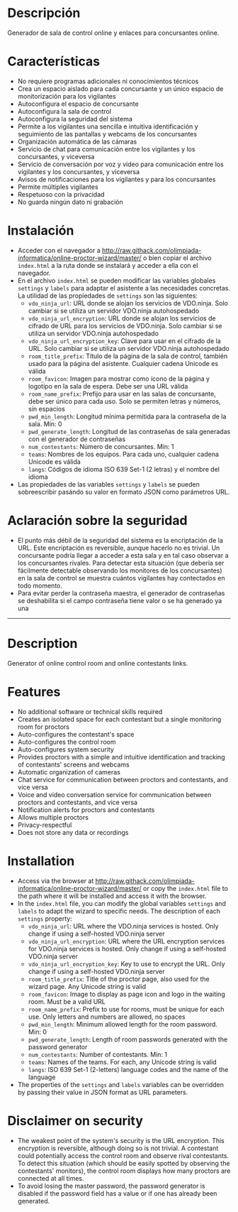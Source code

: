 # Descripción

Generador de sala de control online y enlaces para concursantes online.

# Características

- No requiere programas adicionales ni conocimientos técnicos
- Crea un espacio aislado para cada concursante y un único espacio de monitorización para los vigilantes
- Autoconfigura el espacio de concursante
- Autoconfigura la sala de control
- Autoconfigura la seguridad del sistema
- Permite a los vigilantes una sencilla e intuitiva identificación y seguimiento de las pantallas y webcams de los concursantes
- Organización automática de las cámaras
- Servicio de chat para comunicación entre los vigilantes y los concursantes, y viceversa
- Servicio de conversación por voz y vídeo para comunicación entre los vigilantes y los concursantes, y viceversa
- Avisos de notificaciones para los vigilantes y para los concursantes
- Permite múltiples vigilantes
- Respetuoso con la privacidad
- No guarda ningún dato ni grabación

# Instalación

- Acceder con el navegador a http://raw.githack.com/olimpiada-informatica/online-proctor-wizard/master/ o bien copiar el archivo `index.html` a la ruta donde se instalará y acceder a ella con el navegador.
- En el archivo `index.html` se pueden modificar las variables globales `settings` y `labels` para adaptar el asistente a las necesidades concretas. La utilidad de las propiedades de `settings` son las siguientes:
  - `vdo_ninja_url`: URL donde se alojan los servicios de VDO.ninja. Solo cambiar si se utiliza un servidor VDO.ninja autohospedado
  - `vdo_ninja_url_encryption`: URL donde se alojan los servicios de cifrado de URL para los servicios de VDO.ninja. Solo cambiar si se utiliza un servidor VDO.ninja autohospedado
  - `vdo_ninja_url_encryption_key`: Clave para usar en el cifrado de la URL. Solo cambiar si se utiliza un servidor VDO.ninja autohospedado
  - `room_title_prefix`: Título de la página de la sala de control, también usado para la página del asistente. Cualquier cadena Unicode es válida
  - `room_favicon`: Imagen para mostrar como ícono de la página y logotipo en la sala de espera. Debe ser una URL válida
  - `room_name_prefix`: Prefijo para usar en las salas de concursante, debe ser único para cada uso. Solo se permiten letras y números, sin espacios
  - `pwd_min_length`: Longitud mínima permitida para la contraseña de la sala. Mín: 0
  - `pwd_generate_length`: Longitud de las contraseñas de sala generadas con el generador de contraseñas
  - `num_contestants`: Número de concursantes. Mín: 1
  - `teams`: Nombres de los equipos. Para cada uno, cualquier cadena Unicode es válida
  - `langs`: Códigos de idioma ISO 639 Set-1 (2 letras) y el nombre del idioma
- Las propiedades de las variables `settings` y `labels` se pueden sobreescribir pasándo su valor en formato JSON como parámetros URL.

# Aclaración sobre la seguridad
 - El punto más débil de la seguridad del sistema es la encriptación de la URL. Este encriptación es reversible, aunque hacerlo no es trivial. Un concursante podría llegar a acceder a esta sala y en tal caso observar a los concursantes rivales. Para detectar esta situación (que debería ser fácilmente detectable observando los monitores de los concursantes) en la sala de control se muestra cuántos vigilantes hay contectados en todo momento.
 - Para evitar perder la contraseña maestra, el generador de contraseñas se deshabilita si el campo contraseña tiene valor o se ha generado ya una


-----


# Description

Generator of online control room and online contestants links.

# Features

- No additional software or technical skills required
- Creates an isolated space for each contestant but a single monitoring room for proctors
- Auto-configures the contestant's space
- Auto-configures the control room
- Auto-configures system security
- Provides proctors with a simple and intuitive identification and tracking of contestants' screens and webcams
- Automatic organization of cameras
- Chat service for communication between proctors and contestants, and vice versa
- Voice and video conversation service for communication between proctors and contestants, and vice versa
- Notification alerts for proctors and contestants
- Allows multiple proctors
- Privacy-respectful
- Does not store any data or recordings

# Installation

- Access via the browser at http://raw.githack.com/olimpiada-informatica/online-proctor-wizard/master/ or copy the `index.html` file to the path where it will be installed and access it with the browser.
- In the `index.html` file, you can modify the global variables `settings` and `labels` to adapt the wizard to specific needs. The description of each `settings` property:
  - `vdo_ninja_url`: URL where the VDO.ninja services is hosted. Only change if using a self-hosted VDO.ninja server
  - `vdo_ninja_url_encryption`: URL where the URL encryption services for VDO.ninja services is hosted. Only change if using a self-hosted VDO.ninja server
  - `vdo_ninja_url_encryption_key`: Key to use to encrypt the URL. Only change if using a self-hosted VDO.ninja server
  - `room_title_prefix`: Title of the proctor page, also used for the wizard page. Any Unicode string is valid
  - `room_favicon`: Image to display as page icon and logo in the waiting room. Must be a valid URL
  - `room_name_prefix`: Prefix to use for rooms, must be unique for each use. Only letters and numbers are allowed, no spaces
  - `pwd_min_length`: Minimum allowed length for the room password. Min: 0
  - `pwd_generate_length`: Length of room passwords generated with the password generator
  - `num_contestants`: Number of contestants. Min: 1
  - `teams`: Names of the teams. For each, any Unicode string is valid
  - `langs`: ISO 639 Set-1 (2-letters) language codes and the name of the language
- The properties of the `settings` and `labels` variables can be overridden by passing their value in JSON format as URL parameters.

# Disclaimer on security

- The weakest point of the system's security is the URL encryption. This encryption is reversible, although doing so is not trivial. A contestant could potentially access the control room and observe rival contestants. To detect this situation (which should be easily spotted by observing the contestants' monitors), the control room displays how many proctors are connected at all times.
- To avoid losing the master password, the password generator is disabled if the password field has a value or if one has already been generated.
